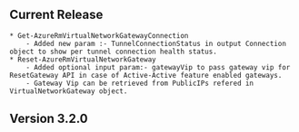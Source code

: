﻿<!--
    Please leave this section at the top of the change log.

    Changes for the current release should go under the section titled "Current Release", and should adhere to the following format:

    ## Current Release
    * Overview of change #1
        - Additional information about change #1
    * Overview of change #2
        - Additional information about change #2
        - Additional information about change #2
    * Overview of change #3
    * Overview of change #4
        - Additional information about change #4

    ## YYYY.MM.DD - Version X.Y.Z (Previous Release)
    * Overview of change #1
        - Additional information about change #1
-->
## Current Release
    * Get-AzureRmVirtualNetworkGatewayConnection
        - Added new param :- TunnelConnectionStatus in output Connection object to show per tunnel connection health status.
    * Reset-AzureRmVirtualNetworkGateway
        - Added optional input param:- gatewayVip to pass gateway vip for ResetGateway API in case of Active-Active feature enabled gateways.
        - Gateway Vip can be retrieved from PublicIPs refered in VirtualNetworkGateway object.
		
## Version 3.2.0
